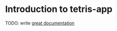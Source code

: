 # Introduction to tetris-app

TODO: write [great documentation](http://jacobian.org/writing/what-to-write/)
